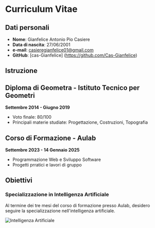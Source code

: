 # Curriculum Vitae 

## Dati personali

- **Nome**: Gianfelice Antonio Pio Casiere
- **Data di nascita**: 27/06/2001
- **e-mail**: casieregianfelice01@gmail.com
- **GitHub**: [cas-Gianfelice] (https://github.com/Cas-Gianfelice)

## Istruzione
## Diploma di Geometra - Istituto Tecnico per Geometri
**Settembre 2014 - Giugno 2019**

- Voto finale: 80/100
- Principali materie studiate: Progettazione, Costruzioni, Topografia

## Corso di Formazione - Aulab
**Settembre 2023 - 14 Gennaio 2025**

- Programmazione Web e Sviluppo Software
- Progetti prratici e lavori di gruppo

## Obiettivi

### Specializzazione in Intelligenza Artificiale
Al termine dei tre mesi del corso di formazione presso Aulab, desidero seguire la specializzazione nell'intelligenza artificiale.

![Intelligenza Artificiale](https://previews.123rf.com/images/maylim33/maylim332305/maylim33230500262/204722852-l-illustrazione-generata-dall-ia-della-doppia-esposizione-mostra-un-computer-desktop-che-disegna-un.jpg)
